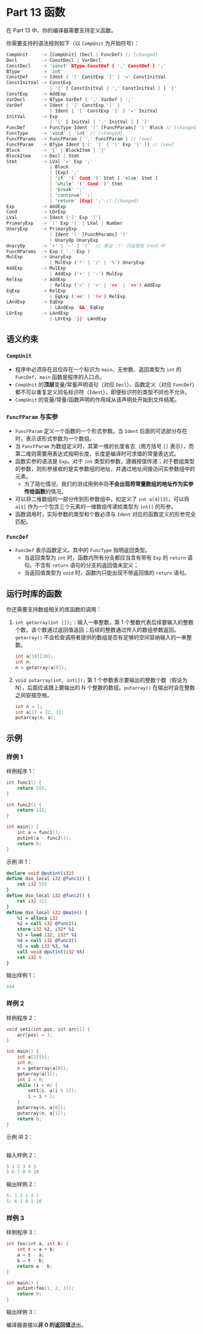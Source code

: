 # Part 13 函数

在 Part 13 中，你的编译器需要支持定义函数。

你需要支持的语法规则如下（以 `CompUnit` 为开始符号）：

```rust
CompUnit     -> [CompUnit] (Decl | FuncDef) // [changed]
Decl         -> ConstDecl | VarDecl
ConstDecl    -> 'const' BType ConstDef { ',' ConstDef } ';'
BType        -> 'int'
ConstDef     -> Ident { '[' ConstExp ']' } '=' ConstInitVal
ConstInitVal -> ConstExp
                | '{' [ ConstInitVal { ',' ConstInitVal } ] '}'
ConstExp     -> AddExp
VarDecl      -> BType VarDef { ',' VarDef } ';'
VarDef       -> Ident { '[' ConstExp ']' }
                | Ident { '[' ConstExp ']' } '=' InitVal
InitVal      -> Exp
                | '{' [ InitVal { ',' InitVal } ] '}'
FuncDef      -> FuncType Ident '(' [FuncFParams] ')' Block // [changed]
FuncType     -> 'void' | 'int' // [changed]
FuncFParams  -> FuncFParam { ',' FuncFParam } // [new]
FuncFParam   -> BType Ident ['[' ']' { '[' Exp ']' }] // [new]
Block        -> '{' { BlockItem } '}'
BlockItem    -> Decl | Stmt
Stmt         -> LVal '=' Exp ';'
                | Block
                | [Exp] ';'
                | 'if' '(' Cond ')' Stmt [ 'else' Stmt ]
                | 'while' '(' Cond ')' Stmt
                | 'break' ';'
                | 'continue' ';'
                | 'return' [Exp] ';' // [changed]
Exp          -> AddExp
Cond         -> LOrExp
LVal         -> Ident {'[' Exp ']'}
PrimaryExp   -> '(' Exp ')' | LVal | Number
UnaryExp     -> PrimaryExp
                | Ident '(' [FuncRParams] ')'
                | UnaryOp UnaryExp
UnaryOp      -> '+' | '-' | '!'  // 保证 '!' 只出现在 Cond 中
FuncRParams  -> Exp { ',' Exp }
MulExp       -> UnaryExp
                | MulExp ('*' | '/' | '%') UnaryExp
AddExp       -> MulExp
                | AddExp ('+' | '-') MulExp
RelExp       -> AddExp
                | RelExp ('<' | '>' | '<=' | '>=') AddExp
EqExp        -> RelExp
                | EqExp ('==' | '!=') RelExp
LAndExp      -> EqExp
                | LAndExp '&&' EqExp
LOrExp       -> LAndExp
                | LOrExp '||' LAndExp
```

## 语义约束

### `CompUnit`

- 程序中必须存在且仅存在一个标识为 `main`、无参数、返回类型为 `int` 的 `FuncDef`，`main` 函数是程序的入口点。
- `CompUnit` 的**顶层**变量/常量声明语句（对应 `Decl`）、函数定义（对应 `FuncDef`）都不可以重复定义同名标识符（`Ident`），即便标识符的类型不同也不允许。
- `CompUnit` 的变量/常量/函数声明的作用域从该声明处开始到文件结尾。

### `FuncFParam` 与实参

- `FuncFParam` 定义一个函数的一个形式参数。当 `Ident` 后面的可选部分存在时，表示该形式参数为一个数组。
- 当 `FuncFParam` 为数组定义时，其第一维的长度省去（用方括号 `[]` 表示），而第二维则需要用表达式指明长度，长度是编译时可求值的常量表达式。
- 函数实参的语法是 `Exp`。对于 `int` 类型的参数，遵循按值传递；对于数组类型的参数，则形参接收的是实参数组的地址，并通过地址间接访问实参数组中的元素。
  - 为了简化情况，我们的测试用例中将**不会出现将常量数组的地址作为实参传给函数**的情况。
- 可以将二维数组的一部分传到形参数组中，如定义了 `int a[4][3]`，可以将 `a[1]` 作为一个包含三个元素的一维数组传递给类型为 `int[]` 的形参。
- 函数调用时，实际参数的类型和个数必须与 `Ident` 对应的函数定义的形参完全匹配。

### `FuncDef`

- `FuncDef` 表示函数定义。其中的 `FuncType` 指明返回类型。
  - 当返回类型为 `int` 时，函数内所有分支都应当含有带有 `Exp` 的 `return` 语句。不含有 `return` 语句的分支的返回值未定义；
  - 当返回值类型为 `void` 时，函数内只能出现不带返回值的 `return` 语句。

## 运行时库的函数

你还需要支持数组相关的库函数的调用：

1. `int getarray(int []);`：输入一串整数，第 1 个整数代表后续要输入的整数个数，该个数通过返回值返回；后续的整数通过传入的数组参数返回。`getarray()` 不会检查调用者提供的数组是否有足够的空间容纳输入的一串整数。
   ```cpp
   int a[10][10];
   int n;
   n = getarray(a[0]);
   ```
2. `void putarray(int, int[]);`
   第 1 个参数表示要输出的整数个数（假设为 N），后面应该跟上要输出的 N 个整数的数组。`putarray()` 在输出时会在整数之间安插空格。
   ```cpp
   int n = 2;
   int a[2] = {2, 3};
   putarray(n, a);
   ```

## 示例

### 样例 1

样例程序 1：

```cpp
int func1() {
    return 555;
}

int func2() {
    return 111;
}

int main() {
    int a = func1();
    putint(a - func2());
    return 0;
}
```

示例 IR 1：

```llvm
declare void @putint(i32)
define dso_local i32 @func1() {
    ret i32 555
}
define dso_local i32 @func2() {
    ret i32 111
}
define dso_local i32 @main() {
    %1 = alloca i32
    %2 = call i32 @func1()
    store i32 %2, i32* %1
    %3 = load i32, i32* %1
    %4 = call i32 @func2()
    %5 = sub i32 %3, %4
    call void @putint(i32 %5)
    ret i32 0
}
```

输出样例 1：

```c
444
```

### 样例 2

样例程序 2：

```cpp
void set1(int pos, int arr[]) {
    arr[pos] = 1;
}

int main() {
    int a[2][5];
    int n;
    n = getarray(a[0]);
    getarray(a[1]);
    int i = 0;
    while (i < n) {
        set1(i, a[i % 2]);
        i = i + 1;
    }
    putarray(n, a[0]);
    putarray(n, a[1]);
    return 0;
}
```

示例 IR 2：

```llvm

```

输入样例 2：

```c
5 1 2 3 4 5
5 6 7 8 9 10
```

输出样例 2：

```c
5: 1 2 1 4 1
5: 6 1 8 1 10
```

### 样例 3

样例程序 3：

```cpp
int foo(int a, int b) {
    int t = a + b;
    a = t - a;
    b = t - b;
    return a - b;
}

int main() {
    putint(foo(1, 2, 3));
    return 0;
}
```

输出样例 3：

编译器直接以**非 0 的返回值**退出。
